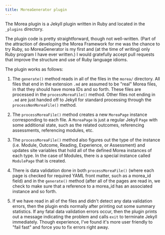 ```yaml
---
title: MoreaGenerator plugin
---
```


The Morea plugin is a Jekyll plugin written in Ruby and located in the `_plugins` directory.

The plugin code is pretty straightforward, though not well-written.  (Part of the attraction of developing the Morea Framework for me was the chance to try Ruby, so MoreaGenerator is my first and (at the time of writing) only Ruby program I have ever written.) I would gratefully accept pull requests that improve the structure and use of Ruby language idioms.

The plugin works as follows:

  1. The `generate()` method reads in all of the files in the `morea/` directory.  All files that end in the extension `.md` are assumed to be "real" Morea files, in that they should have morea IDs and so forth. These files are processed in the `processMoreaFile()` method.  Other files not ending in `.md` are just handed off to Jekyll for standard processing through the `processNonMoreaFile()` method.

  2. The `processMoreaFile()` method creates a new `MoreaPage` instance corresponding to each file. A `MoreaPage` is just a regular Jekyll `Page` with some additional state, such as the related outcomes, referencing assessments, referencing modules, etc.

  3. The `processMoreaFile()` method also figures out the type of the instance (i.e. Module, Outcome, Reading, Experience, or Assessment) and updates site variables that hold all of the defined Morea instances of each type.  In the case of Modules, there is a special instance called `ModulePage` that is created.

  4. There is data validation done in both `processMoreaFile()` (where each page is checked for required YAML front matter, such as a morea_id field) and in the `generate()` method (after all of the pages are read in, we check to make sure that a reference to a morea_id has an associated instance and so forth.

  5. If we have read in all of the files and didn't detect any data validation errors, then the plugin ends normally after printing out some summary statistics.  If any fatal data validation errors occur, then the plugin prints out a message indicating the problem and calls `exit` to terminate Jekyll immediately.   Though experience, I've found it's more user friendly to "fail fast" and force you to fix errors right away.

